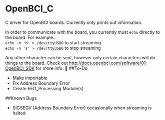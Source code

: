 # OpenBCI_C
C driver for OpenBCI boards.  Currently only prints out information.

In order to communicate with the board, you currently must `echo` directly to the board. For example...<br/>
`echo -n 'b' > /dev/ttyUSB0` to start streaming <br/>
`echo -n 's' > /dev/ttyUSB0` to stop streaming <br/>

Any other character can be sent, however only certain characters will do things to the board. Check out http://docs.openbci.com/software/01-OpenBCI_SDK for more info.

##To-Do
- Make importable 
- Fix Address Boundary Error
- Create EEG_Processing Module(s)

##Known Bugs
- SIGSEGV (Address Boundary Error) occasionally when streaming is halted
